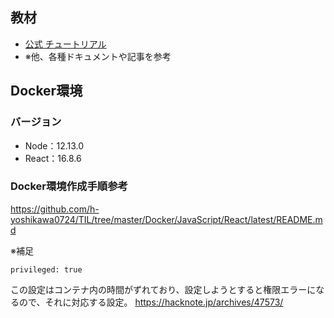 ## 教材
- [公式 チュートリアル](https://ja.reactjs.org/tutorial/tutorial.html)
- ※他、各種ドキュメントや記事を参考

## Docker環境
### バージョン
- Node：12.13.0
- React：16.8.6

### Docker環境作成手順参考
https://github.com/h-yoshikawa0724/TIL/tree/master/Docker/JavaScript/React/latest/README.md

※補足
```
privileged: true
```
この設定はコンテナ内の時間がずれており、設定しようとすると権限エラーになるので、それに対応する設定。
https://hacknote.jp/archives/47573/